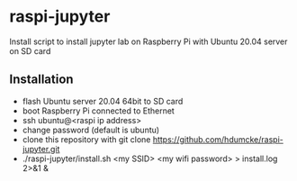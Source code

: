 # raspi-jupyter

Install script to install jupyter lab on Raspberry Pi with Ubuntu 20.04 server on SD card

## Installation

- flash  Ubuntu server 20.04 64bit to SD card
- boot Raspberry Pi connected to Ethernet
- ssh ubuntu@&lt;raspi ip address&gt;
- change password (default is ubuntu)
- clone this repository with git clone https://github.com/hdumcke/raspi-jupyter.git
- ./raspi-jupyter/install.sh  &lt;my SSID&gt; &lt;my wifi password&gt; &gt; install.log 2&gt;&amp;1  &amp;

